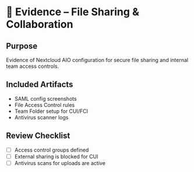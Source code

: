 # 📁 Evidence – File Sharing & Collaboration

## Purpose
Evidence of Nextcloud AIO configuration for secure file sharing and internal team access controls.

## Included Artifacts
- SAML config screenshots
- File Access Control rules
- Team Folder setup for CUI/FCI
- Antivirus scanner logs

## Review Checklist
- [ ] Access control groups defined
- [ ] External sharing is blocked for CUI
- [ ] Antivirus scans for uploads are active
